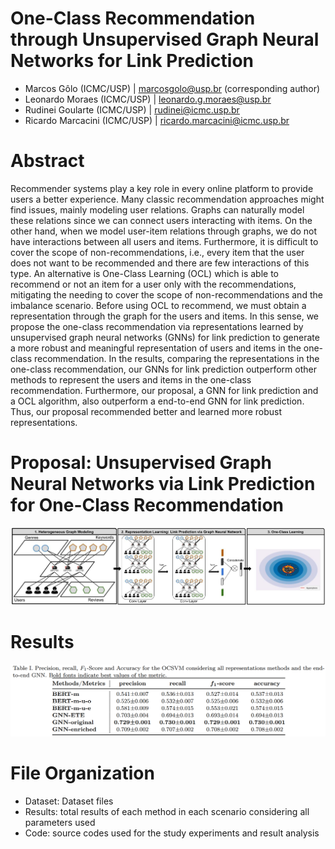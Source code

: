 # One-Class Recommendation through Unsupervised Graph Neural Networks for Link Prediction

- Marcos Gôlo (ICMC/USP) | marcosgolo@usp.br (corresponding author)
- Leonardo Moraes (ICMC/USP) | leonardo.g.moraes@usp.br
- Rudinei Goularte (ICMC/USP) | rudinei@icmc.usp.br
- Ricardo Marcacini (ICMC/USP) | ricardo.marcacini@icmc.usp.br

# Abstract
Recommender systems play a key role in every online platform to provide users a better experience. Many classic recommendation approaches might find issues, mainly modeling user relations. Graphs can naturally model these relations since we can connect users interacting with items. On the other hand, when we model user-item relations through graphs, we do not have interactions between all users and items. Furthermore, it is difficult to cover the scope of non-recommendations, i.e., every item that the user does not want to be recommended and there are few interactions of this type. An alternative is One-Class Learning (OCL) which is able to recommend or not an item for a user only with the recommendations, mitigating the needing to cover the scope of non-recommendations and the imbalance scenario. Before using OCL to recommend, we must obtain a representation through the graph for the users and items. In this sense, we propose the one-class recommendation via representations learned by unsupervised graph neural networks (GNNs) for link prediction to generate a more robust and meaningful representation of users and items in the one-class recommendation. In the results, comparing the representations in the one-class recommendation, our GNNs for link prediction outperform other methods to represent the users and items in the one-class recommendation. Furthermore, our proposal, a GNN for link prediction and a OCL algorithm, also outperform a end-to-end GNN for link prediction. Thus, our proposal recommended better and learned more robust representations.

# Proposal: Unsupervised Graph Neural Networks via Link Prediction for One-Class Recommendation
![Proposal](/images/proposal.jpg)

# Results
![Results](/images/results.png)

# File Organization
- Dataset: Dataset files
- Results: total results of each method in each scenario considering all parameters used
- Code: source codes used for the study experiments and result analysis
